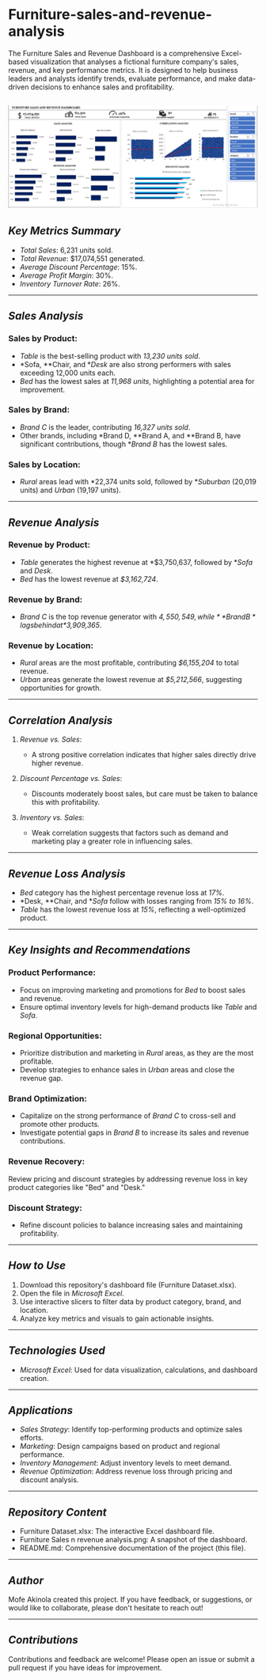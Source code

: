 # Furniture-sales-and-revenue-analysis
The Furniture Sales and Revenue Dashboard is a comprehensive Excel-based visualization that analyses a fictional furniture company's sales, revenue, and key performance metrics. It is designed to help business leaders and analysts identify trends, evaluate performance, and make data-driven decisions to enhance sales and profitability.

![Furniture Sales Dashboard](https://github.com/M0Data/Furniture-sales-and-revenue-analysis/blob/main/Furniture%20Sales%20n%20revenue%20analysis.PNG?raw=true)
---

## *Key Metrics Summary*
- *Total Sales*: 6,231 units sold.
- *Total Revenue*: $17,074,551 generated.
- *Average Discount Percentage*: 15%.
- *Average Profit Margin*: 30%.
- *Inventory Turnover Rate*: 26%.

---

## *Sales Analysis*
### Sales by Product:
- *Table* is the best-selling product with *13,230 units sold*.
- *Sofa, **Chair, and **Desk* are also strong performers with sales exceeding 12,000 units each.
- *Bed* has the lowest sales at *11,968 units*, highlighting a potential area for improvement.

### Sales by Brand:
- *Brand C* is the leader, contributing *16,327 units sold*.
- Other brands, including *Brand D, **Brand A, and **Brand B, have significant contributions, though **Brand B* has the lowest sales.

### Sales by Location:
- *Rural* areas lead with *22,374 units sold, followed by **Suburban* (20,019 units) and *Urban* (19,197 units).

---

## *Revenue Analysis*
### Revenue by Product:
- *Table* generates the highest revenue at *$3,750,637, followed by **Sofa* and *Desk*.
- *Bed* has the lowest revenue at *$3,162,724*.

### Revenue by Brand:
- *Brand C* is the top revenue generator with *$4,550,549, while **Brand B* lags behind at *$3,909,365*.

### Revenue by Location:
- *Rural* areas are the most profitable, contributing *$6,155,204* to total revenue.
- *Urban* areas generate the lowest revenue at *$5,212,566*, suggesting opportunities for growth.

---

## *Correlation Analysis*
1. *Revenue vs. Sales*:
   - A strong positive correlation indicates that higher sales directly drive higher revenue.
   
2. *Discount Percentage vs. Sales*:
   - Discounts moderately boost sales, but care must be taken to balance this with profitability.

3. *Inventory vs. Sales*:
   - Weak correlation suggests that factors such as demand and marketing play a greater role in influencing sales.

---

## *Revenue Loss Analysis*
- *Bed* category has the highest percentage revenue loss at *17%*.
- *Desk, **Chair, and **Sofa* follow with losses ranging from *15% to 16%*.
- *Table* has the lowest revenue loss at *15%*, reflecting a well-optimized product.

---

## *Key Insights and Recommendations*
### Product Performance:
- Focus on improving marketing and promotions for *Bed* to boost sales and revenue.
- Ensure optimal inventory levels for high-demand products like *Table* and *Sofa*.

### Regional Opportunities:
- Prioritize distribution and marketing in *Rural* areas, as they are the most profitable.
- Develop strategies to enhance sales in *Urban* areas and close the revenue gap.

### Brand Optimization:
- Capitalize on the strong performance of *Brand C* to cross-sell and promote other products.
- Investigate potential gaps in *Brand B* to increase its sales and revenue contributions.

### Revenue Recovery:
Review pricing and discount strategies by addressing revenue loss in key product categories like "Bed" and "Desk."

### Discount Strategy:
- Refine discount policies to balance increasing sales and maintaining profitability.

---

## *How to Use*
1. Download this repository's dashboard file (Furniture Dataset.xlsx).
2. Open the file in *Microsoft Excel*.
3. Use interactive slicers to filter data by product category, brand, and location.
4. Analyze key metrics and visuals to gain actionable insights.

---

## *Technologies Used*
- *Microsoft Excel*: Used for data visualization, calculations, and dashboard creation.

---

## *Applications*
- *Sales Strategy*: Identify top-performing products and optimize sales efforts.
- *Marketing*: Design campaigns based on product and regional performance.
- *Inventory Management*: Adjust inventory levels to meet demand.
- *Revenue Optimization*: Address revenue loss through pricing and discount analysis.

---

## *Repository Content*
- Furniture Dataset.xlsx: The interactive Excel dashboard file.
- Furniture Sales n revenue analysis.png: A snapshot of the dashboard.
- README.md: Comprehensive documentation of the project (this file).

---

## *Author*
Mofe Akinola created this project. If you have feedback, or suggestions, or would like to collaborate, please don't hesitate to reach out!

---

## *Contributions*
Contributions and feedback are welcome! Please open an issue or submit a pull request if you have ideas for improvement.
